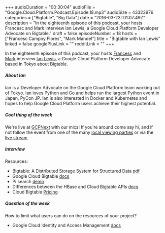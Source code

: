 +++
audioDuration = "00:30:04"
audioFile = "Google.Cloud.Platform.Podcast.Episode.18.mp3"
audioSize = 43323976
categories = ["Bigtable", "Big Data"]
date = "2016-03-23T01:07:49Z"
description = "In the eighteenth episode of this podcast, your hosts Francesc and Mark interview Ian Lewis, a Google Cloud Platform Developer Advocate on Bigtable."
draft = false
episodeNumber = 18
hosts = ["Francesc Campoy Flores", "Mark Mandel"]
title = "Bigtable with Ian Lewis"
linked = false
googlePlusLink = ""
redditLink = ""
+++

In the eighteenth episode of this podcast, your hosts
[Francesc](http://twitter.com/francesc) and
[Mark](http://twitter.com/neurotic) interview
[Ian Lewis](https://twitter.com/IanMLewis), a Google Cloud Platform Developer
Advocate based in Tokyo about Bigtable.
<!--more-->

##### About Ian

Ian is a Developer Advocate on the Google Cloud Platform team working out of
Tokyo. Ian loves Python and Go and helps run the largest Python event in Japan,
PyCon JP. Ian is also interested in Docker and Kubernetes and hopes to help
Google Cloud Platform users achieve their highest potential.


##### Cool thing of the week

We're live at [GCPNext](https://cloudplatformonline.com/NEXT2016-Live.html)
with our mics!
If you're around come say hi, and if not follow the event from one of the many
[local viewing parties](https://cloudplatformonline.com/NEXT2016-Extended.html)
or via the [live stream](https://cloudplatformonline.com/NEXT2016-Live.html).


##### Interview

Resources:

- Bigtable: A Distributed Storage System for Structured Data [pdf](http://static.googleusercontent.com/media/research.google.com/en//archive/bigtable-osdi06.pdf)
- Google Cloud Bigtable [docs](https://cloud.google.com/bigtable/docs/)
- Pi search [demo](https://pi-day-demo.appspot.com)
- Differences between the HBase and Cloud Bigtable APIs [docs](https://cloud.google.com/bigtable/docs/hbase-differences)
- Cloud Bigtable [Pricing](https://cloud.google.com/bigtable/pricing)

##### Question of the week

How to limit what users can do on the resources of your project?

- Google Cloud Identity and Access Management [docs](https://cloud.google.com/iam/)
